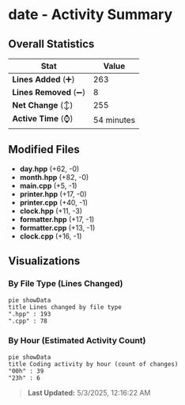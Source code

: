 # date - Activity Summary 

## Overall Statistics

| Stat                   | Value                                                             |
| ---------------------- | ----------------------------------------------------------------- |
| **Lines Added** (➕)   | 263                                          |
| **Lines Removed** (➖) | 8                                        |
| **Net Change** (↕)    | 255                |
| **Active Time** (⌚)   | 54 minutes |


## Modified Files
- **day.hpp** (+62, -0)
- **month.hpp** (+82, -0)
- **main.cpp** (+5, -1)
- **printer.hpp** (+17, -0)
- **printer.cpp** (+40, -1)
- **clock.hpp** (+11, -3)
- **formatter.hpp** (+17, -1)
- **formatter.cpp** (+13, -1)
- **clock.cpp** (+16, -1)

## Visualizations

### By File Type (Lines Changed)

```mermaid
pie showData
title Lines changed by file type
".hpp" : 193
".cpp" : 78
```

### By Hour (Estimated Activity Count)

```mermaid
pie showData
title Coding activity by hour (count of changes)
"00h" : 39
"23h" : 6
```


> **Last Updated:** 5/3/2025, 12:16:22 AM
